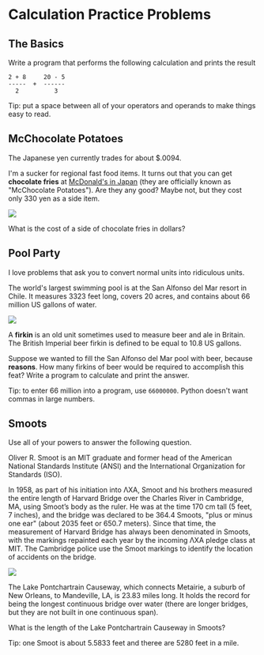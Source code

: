 # Calculation Practice Problems

## The Basics

Write a program that performs the following calculation and prints the result

```
2 + 8     20 - 5 
-----  +  ------
  2          3
```

Tip: put a space between all of your operators and operands to make things easy to read.

## McChocolate Potatoes

The Japanese yen currently trades for about $.0094.

I'm a sucker for regional fast food items. It turns out that you can get **chocolate fries** at [McDonald's in Japan](https://www.eater.com/2016/1/19/10790586/mcdonalds-chocolate-fries-japan) (they are officially known
as "McChocolate Potatoes"). Are they any good? Maybe not, but they cost only 330 yen as a side item.

![](https://cdn.vox-cdn.com/thumbor/WMJG04bu5nCmDiQ5mh0_chXelTY=/247x0:787x405/1820x1213/filters:focal(247x0:787x405):format(webp)/cdn.vox-cdn.com/uploads/chorus_image/image/48592139/McDonald_s_Chocolate_Fries.0.0.jpg)

What is the cost of a side of chocolate fries in dollars?

## Pool Party

I love problems that ask you to convert normal units into ridiculous units.

The world's largest swimming pool is at the San Alfonso del Mar resort in Chile. It measures 3323 feet long, covers 20 acres, and contains about 66 million US gallons of water.

![](https://twistedsifter.files.wordpress.com/2012/05/san-alfonso-del-mar-aerial-satellite-from-above-algarrobo-chile-5.jpg?w=800)

A **firkin** is an old unit sometimes used to measure beer and ale in Britain. The British Imperial beer firkin is defined to be equal to 10.8 US gallons.

Suppose we wanted to fill the San Alfonso del Mar pool with beer, because **reasons**. How many firkins of beer would be required to accomplish this feat? Write a program to calculate and print the answer.

Tip: to enter 66 million into a program, use `66000000`. Python doesn't want commas in large numbers.

## Smoots

Use all of your powers to answer the following question.

Oliver R. Smoot is an MIT graduate and former head of the American National Standards Institute (ANSI) and the International Organization for Standards (ISO).

In 1958, as part of his initiation into ΛXA, Smoot and his brothers measured the entire length of Harvard Bridge over the Charles River in Cambridge, MA, using Smoot’s body as the ruler. He was at the time 170 cm tall (5 feet, 7 inches), and the bridge was declared to be 364.4 Smoots, "plus or minus one ear" (about 2035 feet or 650.7 meters). Since that time, the measurement of Harvard Bridge has always been denominated in Smoots, with the markings repainted each year by the incoming ΛXA pledge class at MIT. The Cambridge police use the Smoot markings to identify the location of accidents on the bridge.

![](https://alum.mit.edu/sites/default/files/styles/article_desktop/public/images/SMOOT.jpg?itok=jMC7rC_T)

The Lake Pontchartrain Causeway, which connects Metairie, a suburb of New Orleans, to Mandeville, LA, is 23.83 miles long. It holds the record for being the longest continuous bridge over water (there are longer bridges, but they are not built in one continuous span).

What is the length of the Lake Pontchartrain Causeway in Smoots?

Tip: one Smoot is about 5.5833 feet and theree are 5280 feet in a mile.
